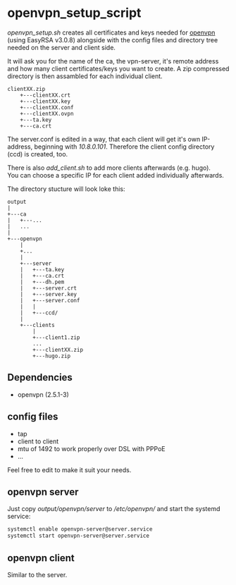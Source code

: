 # openvpn_setup_script #

*openvpn_setup.sh* creates all certificates and keys needed for [openvpn](https://openvpn.net/) (using EasyRSA v3.0.8) alongside with the config files and directory tree needed on the server and client side.

It will ask you for the name of the ca, the vpn-server, it's remote address and how many client certificates/keys you want to create.
A zip compressed directory is then assambled for each individual client.

```
clientXX.zip
    +---clientXX.crt
    +---clientXX.key
    +---clientXX.conf
    +---clientXX.ovpn
    +---ta.key
    +---ca.crt
```

The server.conf is edited in a way, that each client will get it's own IP-address, beginning with *10.8.0.101*.
Therefore the client config directory (ccd) is created, too.

There is also *add_client.sh* to add more clients afterwards (e.g. hugo).<br>
You can choose a specific IP for each client added individually afterwards.

The directory stucture will look loke this:

```
output
|
+---ca
|   +---...
|   ...
|
+---openvpn
    |
    +...
    |
    +---server
    |   +---ta.key
    |   +---ca.crt
    |   +---dh.pem
    |   +---server.crt
    |   +---server.key
    |   +---server.conf
    |   |
    |   +---ccd/
    |
    +---clients
        |
        +---client1.zip
        ...
        +---clientXX.zip
        +---hugo.zip
```

## Dependencies ##
- openvpn (2.5.1-3)

## config files ##

- tap 
- client to client
- mtu of 1492 to work properly over DSL with PPPoE
- ...

Feel free to edit to make it suit your needs.

## openvpn server ##

Just copy *output/openvpn/server* to */etc/openvpn/* and start the systemd service:

```Bash
systemctl enable openvpn-server@server.service
systemctl start openvpn-server@server.service
```

## openvpn client ##

Similar to the server.
